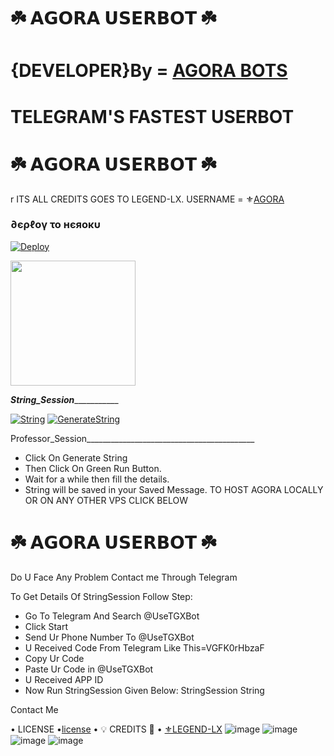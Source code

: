 # ☘️ 𝗔𝗚𝗢𝗥𝗔 𝗨𝗦𝗘𝗥𝗕𝗢𝗧 ☘️


# {DEVELOPER}By = [AGORA BOTS](http://t.me/AGORABOT_INFO)


# TELEGRAM'S FASTEST USERBOT

# ☘️ 𝗔𝗚𝗢𝗥𝗔 𝗨𝗦𝗘𝗥𝗕𝗢𝗧 ☘️
r
ITS ALL CREDITS GOES TO LEGEND-LX. 
USERNAME = ⚜[AGORA](https://github.com/AGORASWAMY_PROFESSOR)
<h3> ∂єρℓογ το нєяοκυ </h3>

[![Deploy](https://www.herokucdn.com/deploy/button.svg)](https://heroku.com/deploy?template=https://github.com/SHANTH-OP/AGORA-USERBOT)

<p><a href=https://github.com/SHANTH-OP/AGORA-USERBOT> <img src="https://img.shields.io/badge/Deploy%20To%20Railway-blueviolet?style=for-the-badge&logo=railway" width="200""/></a></p>


_______________String_Session__________________________

[![String](https://te.legra.ph/file/d8ba77811625796729b82.jpg)](https://replit.com/SHANTH-OP/AGORA-USERBOT#main.py) 
[![GenerateString](https://img.shields.io/badge/repl.it-generateString-yellowgreen)](https://replit.com/AGORA-PROFESSOR/AGORA-USERBOT#main.py) 

Professor_Session__________________________________________
- Click On Generate String
- Then Click On Green Run Button.
- Wait for a while then fill the details.
 - String will be saved in your Saved Message.
TO HOST AGORA LOCALLY OR ON ANY OTHER VPS CLICK BELOW

# ☘️ 𝗔𝗚𝗢𝗥𝗔 𝗨𝗦𝗘𝗥𝗕𝗢𝗧 ☘️

Do U Face Any Problem Contact me Through Telegram

To Get Details Of StringSession Follow Step:
- Go To Telegram And Search @UseTGXBot
- Click Start
- Send Ur Phone Number To @UseTGXBot
- U Received Code From Telegram Like This=VGFK0rHbzaF
- Copy Ur Code
- Paste Ur Code in @UseTGXBot
- U Received APP ID
- Now Run StringSession Given Below:
StringSession
String

Contact Me

• LICENSE •[license](https://github.com/DARK-LEGEND-PRO/PYTHONBOT-V9.0.8/blob/master/LICENSE)
• 💡 CREDITS 💞 •
[⚜LEGEND-LX](https://github.com/LEGEND-LX)
![image](https://user-images.githubusercontent.com/87700009/133560871-e318f78b-16e7-4fe5-ad57-f1661b99f576.png)
![image](https://user-images.githubusercontent.com/87700009/133560891-ca9899ed-d95c-4050-b50a-af67790020f5.png)
![image](https://user-images.githubusercontent.com/87700009/133560924-ac05edc1-43b8-4aa3-ab56-36661d5d5b5d.png)
![image](https://user-images.githubusercontent.com/87700009/133560910-6117ba9e-9165-4fd1-8fb2-4d1ecca3c20e.png)
